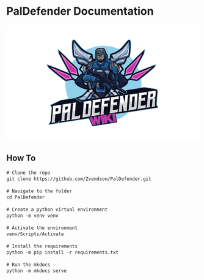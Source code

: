 # PalDefender Documentation
![Logo](docs/assets/LogoWiki.png)

## How To
```
# Clone the repo
git clone https://github.com/Zvendson/PalDefender.git

# Navigate to the folder
cd PalDefender

# Create a python virtual environment
python -m venv venv

# Activate the environment
venv/Scripts/Activate

# Install the requirements
python -m pip install -r requirements.txt

# Run the mkdocs
python -m mkdocs serve
```